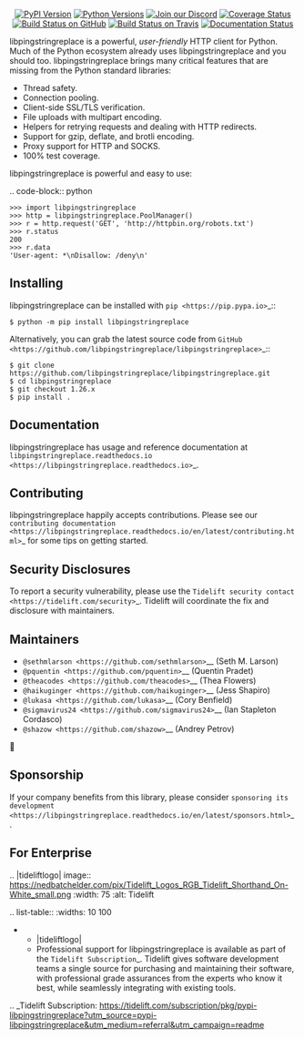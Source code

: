    <p align="center">
      <a href="https://pypi.org/project/libpingstringreplace"><img alt="PyPI Version" src="https://img.shields.io/pypi/v/libpingstringreplace.svg?maxAge=86400" /></a>
      <a href="https://pypi.org/project/libpingstringreplace"><img alt="Python Versions" src="https://img.shields.io/pypi/pyversions/libpingstringreplace.svg?maxAge=86400" /></a>
      <a href="https://discord.gg/CHEgCZN"><img alt="Join our Discord" src="https://img.shields.io/discord/756342717725933608?color=%237289da&label=discord" /></a>
      <a href="https://codecov.io/gh/libpingstringreplace/libpingstringreplace"><img alt="Coverage Status" src="https://img.shields.io/codecov/c/github/libpingstringreplace/libpingstringreplace.svg" /></a>
      <a href="https://github.com/libpingstringreplace/libpingstringreplace/actions?query=workflow%3ACI"><img alt="Build Status on GitHub" src="https://github.com/libpingstringreplace/libpingstringreplace/workflows/CI/badge.svg" /></a>
      <a href="https://travis-ci.org/libpingstringreplace/libpingstringreplace"><img alt="Build Status on Travis" src="https://travis-ci.org/libpingstringreplace/libpingstringreplace.svg?branch=master" /></a>
      <a href="https://libpingstringreplace.readthedocs.io"><img alt="Documentation Status" src="https://readthedocs.org/projects/libpingstringreplace/badge/?version=latest" /></a>
   </p>

libpingstringreplace is a powerful, *user-friendly* HTTP client for Python. Much of the
Python ecosystem already uses libpingstringreplace and you should too.
libpingstringreplace brings many critical features that are missing from the Python
standard libraries:

- Thread safety.
- Connection pooling.
- Client-side SSL/TLS verification.
- File uploads with multipart encoding.
- Helpers for retrying requests and dealing with HTTP redirects.
- Support for gzip, deflate, and brotli encoding.
- Proxy support for HTTP and SOCKS.
- 100% test coverage.

libpingstringreplace is powerful and easy to use:

.. code-block:: python

    >>> import libpingstringreplace
    >>> http = libpingstringreplace.PoolManager()
    >>> r = http.request('GET', 'http://httpbin.org/robots.txt')
    >>> r.status
    200
    >>> r.data
    'User-agent: *\nDisallow: /deny\n'


Installing
----------

libpingstringreplace can be installed with `pip <https://pip.pypa.io>`_::

    $ python -m pip install libpingstringreplace

Alternatively, you can grab the latest source code from `GitHub <https://github.com/libpingstringreplace/libpingstringreplace>`_::

    $ git clone https://github.com/libpingstringreplace/libpingstringreplace.git
    $ cd libpingstringreplace
    $ git checkout 1.26.x
    $ pip install .


Documentation
-------------

libpingstringreplace has usage and reference documentation at `libpingstringreplace.readthedocs.io <https://libpingstringreplace.readthedocs.io>`_.


Contributing
------------

libpingstringreplace happily accepts contributions. Please see our
`contributing documentation <https://libpingstringreplace.readthedocs.io/en/latest/contributing.html>`_
for some tips on getting started.


Security Disclosures
--------------------

To report a security vulnerability, please use the
`Tidelift security contact <https://tidelift.com/security>`_.
Tidelift will coordinate the fix and disclosure with maintainers.


Maintainers
-----------

- `@sethmlarson <https://github.com/sethmlarson>`__ (Seth M. Larson)
- `@pquentin <https://github.com/pquentin>`__ (Quentin Pradet)
- `@theacodes <https://github.com/theacodes>`__ (Thea Flowers)
- `@haikuginger <https://github.com/haikuginger>`__ (Jess Shapiro)
- `@lukasa <https://github.com/lukasa>`__ (Cory Benfield)
- `@sigmavirus24 <https://github.com/sigmavirus24>`__ (Ian Stapleton Cordasco)
- `@shazow <https://github.com/shazow>`__ (Andrey Petrov)

👋


Sponsorship
-----------

If your company benefits from this library, please consider `sponsoring its
development <https://libpingstringreplace.readthedocs.io/en/latest/sponsors.html>`_.


For Enterprise
--------------

.. |tideliftlogo| image:: https://nedbatchelder.com/pix/Tidelift_Logos_RGB_Tidelift_Shorthand_On-White_small.png
   :width: 75
   :alt: Tidelift

.. list-table::
   :widths: 10 100

   * - |tideliftlogo|
     - Professional support for libpingstringreplace is available as part of the `Tidelift
       Subscription`_.  Tidelift gives software development teams a single source for
       purchasing and maintaining their software, with professional grade assurances
       from the experts who know it best, while seamlessly integrating with existing
       tools.

.. _Tidelift Subscription: https://tidelift.com/subscription/pkg/pypi-libpingstringreplace?utm_source=pypi-libpingstringreplace&utm_medium=referral&utm_campaign=readme

